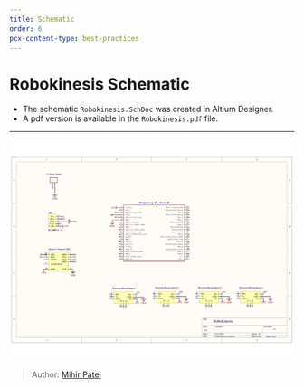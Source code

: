 ```yaml
---
title: Schematic
order: 6
pcx-content-type: best-practices
---
```


# Robokinesis Schematic
- The schematic `Robokinesis.SchDoc` was created in Altium Designer.
- A pdf version is available in the `Robokinesis.pdf` file.

---
![schematic](https://raw.githubusercontent.com/mihyr/robokinesis/main/media/schematic.jpg)

> Author: [Mihir Patel](https://github.com/mihyr)